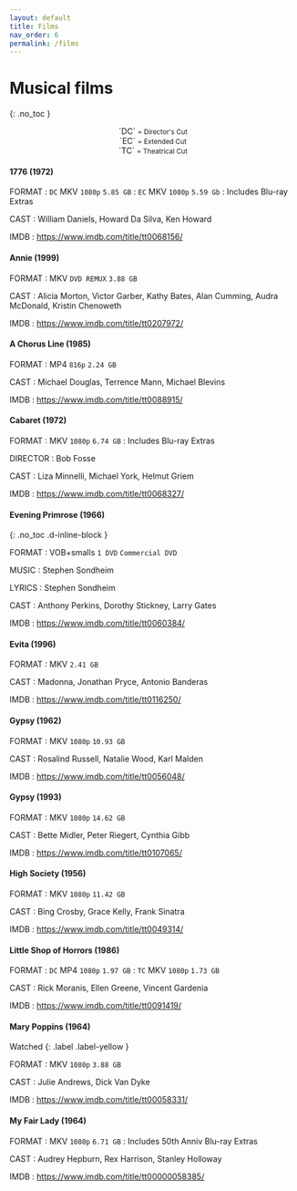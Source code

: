 ```yaml
---
layout: default
title: Films
nav_order: 6
permalink: /films
---
```


# Musical films
{: .no_toc }

<center>`DC` <small>= Director's Cut</small></center>

<center>`EC` <small>= Extended Cut</small></center>

<center>`TC` <small>= Theatrical Cut</small></center>

#### 1776 (1972)

FORMAT
: `DC` MKV `1080p` `5.85 GB`
: `EC` MKV `1080p` `5.59 Gb`
: Includes Blu-ray Extras

CAST
: William Daniels, Howard Da Silva, Ken Howard

IMDB
: <https://www.imdb.com/title/tt0068156/>

#### Annie (1999)

FORMAT
: MKV `DVD REMUX` `3.88 GB`

CAST
: Alicia Morton, Victor Garber, Kathy Bates, Alan Cumming, Audra McDonald, Kristin Chenoweth 

IMDB
: <https://www.imdb.com/title/tt0207972/>

#### A Chorus Line (1985)

FORMAT
: MP4 `816p` `2.24 GB`

CAST
: Michael Douglas, Terrence Mann, Michael Blevins

IMDB
: <https://www.imdb.com/title/tt0088915/>

#### Cabaret (1972)

FORMAT
: MKV `1080p` `6.74 GB`
: Includes Blu-ray Extras

DIRECTOR
: Bob Fosse

CAST
: Liza Minnelli, Michael York, Helmut Griem

IMDB
: <https://www.imdb.com/title/tt0068327/>

#### Evening Primrose (1966)
{: .no_toc .d-inline-block }

FORMAT
: VOB+smalls `1 DVD` `Commercial DVD`

MUSIC
: Stephen Sondheim

LYRICS
: Stephen Sondheim

CAST
: Anthony Perkins, Dorothy Stickney, Larry Gates

IMDB
: <https://www.imdb.com/title/tt0060384/>

#### Evita (1996)

FORMAT
: MKV `2.41 GB`

CAST
: Madonna, Jonathan Pryce, Antonio Banderas

IMDB
: <https://www.imdb.com/title/tt0116250/>

#### Gypsy (1962)

FORMAT
: MKV `1080p` `10.93 GB`

CAST
: Rosalind Russell, Natalie Wood, Karl Malden

IMDB
: <https://www.imdb.com/title/tt0056048/>

#### Gypsy (1993)

FORMAT
: MKV `1080p` `14.62 GB`

CAST
: Bette Midler, Peter Riegert, Cynthia Gibb

IMDB
: <https://www.imdb.com/title/tt0107065/>

#### High Society (1956)

FORMAT
: MKV `1080p` `11.42 GB`

CAST
: Bing Crosby, Grace Kelly, Frank Sinatra

IMDB
: <https://www.imdb.com/title/tt0049314/>

#### Little Shop of Horrors (1986)

FORMAT
: `DC` MP4 `1080p` `1.97 GB`
: `TC` MKV `1080p` `1.73 GB`

CAST
: Rick Moranis, Ellen Greene, Vincent Gardenia

IMDB
: <https://www.imdb.com/title/tt0091419/>

#### Mary Poppins (1964)

Watched
{: .label .label-yellow }

FORMAT
: MKV `1080p` `3.88 GB`

CAST
: Julie Andrews, Dick Van Dyke

IMDB
: <https://www.imdb.com/title/tt00058331/>

#### My Fair Lady (1964)

FORMAT
: MKV `1080p` `6.71 GB`
: Includes 50th Anniv Blu-ray Extras

CAST
: Audrey Hepburn, Rex Harrison, Stanley Holloway

IMDB
: <https://www.imdb.com/title/tt00000058385/>
